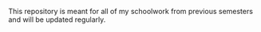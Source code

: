This repository is meant for all of my schoolwork from previous semesters and will be updated regularly.
